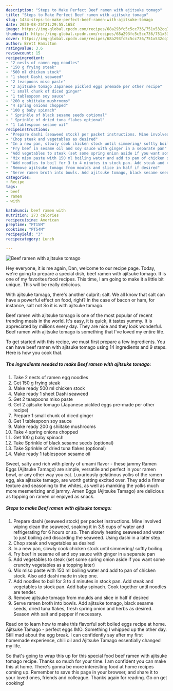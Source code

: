 ```yaml
---
description: "Steps to Make Perfect Beef ramen with ajitsuke tomago"
title: "Steps to Make Perfect Beef ramen with ajitsuke tomago"
slug: 1434-steps-to-make-perfect-beef-ramen-with-ajitsuke-tomago
date: 2020-08-25T21:29:55.165Z
image: https://img-global.cpcdn.com/recipes/68a293fc5c5cc736/751x532cq70/beef-ramen-with-ajitsuke-tomago-recipe-main-photo.jpg
thumbnail: https://img-global.cpcdn.com/recipes/68a293fc5c5cc736/751x532cq70/beef-ramen-with-ajitsuke-tomago-recipe-main-photo.jpg
cover: https://img-global.cpcdn.com/recipes/68a293fc5c5cc736/751x532cq70/beef-ramen-with-ajitsuke-tomago-recipe-main-photo.jpg
author: Brett Hamilton
ratingvalue: 3.6
reviewcount: 15
recipeingredient:
- "2 nests of ramen egg noodles"
- "150 g frying steak"
- "500 ml chicken stock"
- "1 sheet Dashi seaweed"
- "2 teaspoons miso paste"
- "2 ajitsuke tomago Japanese pickled eggs premade per other recipe"
- "1 small chunk of diced ginger"
- "1 tablespoon soy sauce"
- "200 g shiitake mushrooms"
- "4 spring onions chopped"
- "100 g baby spinach"
- " Sprinkle of black sesame seeds optional"
- " Sprinkle of dried tuna flakes optional"
- "1 tablespoon sesame oil"
recipeinstructions:
- "Prepare dashi (seaweed stock) per packet instructions. Mine involved wiping clean the seaweed, soaking it in 3.5 cups of water and refrigerating for 6 hours or so. Then slowly heating seaweed and water to just boiling and discarding the seaweed. Using dashi in a later step."
- "Chop steak and vegetables as desired"
- "In a new pan, slowly cook chicken stock until simmering/ softly boiling."
- "Fry beef in sesame oil and soy sauce with ginger in a separate pan"
- "Add vegetables to steak (set some spring onion aside if you want some crunchy vegetables as a topping later)"
- "Mix miso paste with 150 ml boiling water and add to pan of chicken stock. Also add dashi made in step one."
- "Add noodles to boil for 3 to 4 minutes in stock pan. Add steak and vegetables to stock pan. Add baby spinach. Cook together until noodles are tender."
- "Remove ajitsuke tomago from moulds and slice in half if desired"
- "Serve ramen broth into bowls. Add ajitsuke tomago, black sesame seeds, dried tuna flakes, fresh spring onion and herbs as desired. Season with salt and pepper if necessary."
categories:
- Recipe
tags:
- beef
- ramen
- with

katakunci: beef ramen with 
nutrition: 273 calories
recipecuisine: American
preptime: "PT15M"
cooktime: "PT54M"
recipeyield: "3"
recipecategory: Lunch

---
```



![Beef ramen with ajitsuke tomago](https://img-global.cpcdn.com/recipes/68a293fc5c5cc736/751x532cq70/beef-ramen-with-ajitsuke-tomago-recipe-main-photo.jpg)

Hey everyone, it is me again, Dan, welcome to our recipe page. Today, we're going to prepare a special dish, beef ramen with ajitsuke tomago. It is one of my favorites food recipes. This time, I am going to make it a little bit unique. This will be really delicious.

With ajitsuke tamago, there&#39;s another culprit: salt. We all know that salt can have a powerful effect on food, right? In the case of bacon or ham, for instance, salt not So it is with ajitsuke tamago.

Beef ramen with ajitsuke tomago is one of the most popular of recent trending meals in the world. It's easy, it is quick, it tastes yummy. It is appreciated by millions every day. They are nice and they look wonderful. Beef ramen with ajitsuke tomago is something that I've loved my entire life.


To get started with this recipe, we must first prepare a few ingredients. You can have beef ramen with ajitsuke tomago using 14 ingredients and 9 steps. Here is how you cook that.

<!--inarticleads1-->

##### The ingredients needed to make Beef ramen with ajitsuke tomago:

1. Take 2 nests of ramen egg noodles
1. Get 150 g frying steak
1. Make ready 500 ml chicken stock
1. Make ready 1 sheet Dashi seaweed
1. Get 2 teaspoons miso paste
1. Get 2 ajitsuke tomago (Japanese pickled eggs pre-made per other recipe)
1. Prepare 1 small chunk of diced ginger
1. Get 1 tablespoon soy sauce
1. Make ready 200 g shiitake mushrooms
1. Take 4 spring onions chopped
1. Get 100 g baby spinach
1. Take  Sprinkle of black sesame seeds (optional)
1. Take  Sprinkle of dried tuna flakes (optional)
1. Make ready 1 tablespoon sesame oil


Sweet, salty and rich with plenty of umami flavor - these jammy Ramen Eggs (Ajitsuke Tamago) are simple, versatile and perfect in your ramen bowl, or any other way you eat. Luxuriously gelatinous yolks of the ramen egg, aka ajitsuke tamago, are worth getting excited over. They add a firmer texture and seasoning to the whites, as well as mamking the yolks much more mesmerizing and jammy. Amen Eggs (Ajitsuke Tamago) are delicious as topping on ramen or enjoyed as snack. 

<!--inarticleads2-->

##### Steps to make Beef ramen with ajitsuke tomago:

1. Prepare dashi (seaweed stock) per packet instructions. Mine involved wiping clean the seaweed, soaking it in 3.5 cups of water and refrigerating for 6 hours or so. Then slowly heating seaweed and water to just boiling and discarding the seaweed. Using dashi in a later step.
1. Chop steak and vegetables as desired
1. In a new pan, slowly cook chicken stock until simmering/ softly boiling.
1. Fry beef in sesame oil and soy sauce with ginger in a separate pan
1. Add vegetables to steak (set some spring onion aside if you want some crunchy vegetables as a topping later)
1. Mix miso paste with 150 ml boiling water and add to pan of chicken stock. Also add dashi made in step one.
1. Add noodles to boil for 3 to 4 minutes in stock pan. Add steak and vegetables to stock pan. Add baby spinach. Cook together until noodles are tender.
1. Remove ajitsuke tomago from moulds and slice in half if desired
1. Serve ramen broth into bowls. Add ajitsuke tomago, black sesame seeds, dried tuna flakes, fresh spring onion and herbs as desired. Season with salt and pepper if necessary.


Read on to learn how to make this flavorful soft boiled eggs recipe at home. Ajitsuke Tamago - perfect eggs IMO. Something I whipped up the other day. Still mad about the egg break. I can confidently say after my first homemade experience, chili oil and Ajitsuke Tamago essentially changed my life. 

So that's going to wrap this up for this special food beef ramen with ajitsuke tomago recipe. Thanks so much for your time. I am confident you can make this at home. There's gonna be more interesting food at home recipes coming up. Remember to save this page in your browser, and share it to your loved ones, friends and colleague. Thanks again for reading. Go on get cooking!
